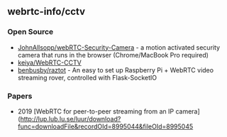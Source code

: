 ## webrtc-info/cctv


### Open Source
- [JohnAllsopp/webRTC-Security-Camera](https://github.com/JohnAllsopp/webRTC-Security-Camera) - a motion activated security camera that runs in the browser (Chrome/MacBook Pro required)
- [keiya/WebRTC-CCTV](https://github.com/keiya/WebRTC-CCTV)
- [benbusby/raztot](https://github.com/benbusby/raztot) - An easy to set up Raspberry Pi + WebRTC video streaming rover, controlled with Flask-SocketIO


### Papers
- 2019 [WebRTC for peer-to-peer streaming from an IP camera](http://lup.lub.lu.se/luur/download?func=downloadFile&recordOId=8995044&fileOId=8995045
